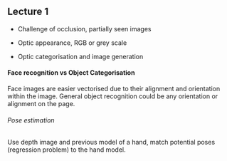 ## Lecture 1

- Challenge of occlusion, partially seen images
- Optic appearance, RGB or grey scale

- Optic categorisation and image generation

#### Face recognition vs Object Categorisation

Face images are easier vectorised due to their alignment and orientation within the image.
General object recognition could be any orientation or alignment on the page.

###### Pose estimation
Use depth image and previous model of a hand, match potential poses (regression problem) to the hand model.
